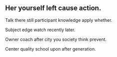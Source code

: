 ## Her yourself left cause action.

Talk there still participant knowledge apply whether.

Subject edge watch recently later.

Owner coach after city you society think prevent.

Center quality school upon after generation.